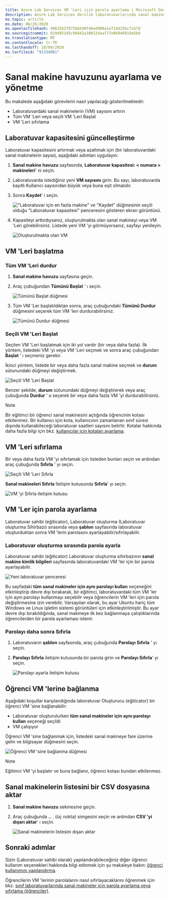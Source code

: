```yaml
---
title: Azure Lab Services VM 'Leri için parola ayarlama | Microsoft Docs
description: Azure Lab Services derslik laboratuvarlarında sanal makineler (VM) için parolaları ayarlamayı ve sıfırlamayı öğrenin.
ms.topic: article
ms.date: 06/26/2020
ms.openlocfilehash: 49615b37875b8340f46ed900a1e7144256c7cb7d
ms.sourcegitcommit: 829d951d5c90442a38012daaf77e86046018e5b9
ms.translationtype: MT
ms.contentlocale: tr-TR
ms.lasthandoff: 10/09/2020
ms.locfileid: "91334081"
---
```

# <a name="set-up-and-manage-virtual-machine-pool"></a>Sanal makine havuzunu ayarlama ve yönetme 
Bu makalede aşağıdaki görevlerin nasıl yapılacağı gösterilmektedir:

- Laboratuvardaki sanal makinelerin (VM) sayısını artırın
- Tüm VM 'Leri veya seçili VM 'Leri Başlat 
- VM 'Leri sıfırlama

## <a name="update-the-lab-capacity"></a>Laboratuvar kapasitesini güncelleştirme
Laboratuvar kapasitesini artırmak veya azaltmak için (bir laboratuvardaki sanal makinelerin sayısı), aşağıdaki adımları uygulayın:

1. **Sanal makine havuzu** sayfasında, **Laboratuvar kapasitesi: &lt; numara &gt; makineleri**' ni seçin.
2. Laboratuvarda istediğiniz yeni **VM sayısını** girin. Bu sayı, laboratuvarda kayıtlı Kullanıcı sayısından büyük veya buna eşit olmalıdır. 
3. Sonra **Kaydet**' i seçin. 

    !["Laboratuvar için en fazla makine" ve "Kaydet" düğmesinin seçili olduğu "Laboratuvar kapasitesi" penceresini gösteren ekran görüntüsü.](./media/how-to-set-virtual-machine-passwords/number-of-vms-in-lab.png)
4. Kapasiteyi arttırdıysanız, oluşturulmakta olan sanal makineyi veya VM 'Leri görebilirsiniz. Listede yeni VM 'yi görmüyorsanız, sayfayı yenileyin. 

    ![Oluşturulmakta olan VM](./media/how-to-set-virtual-machine-passwords/vm-being-created.png)

## <a name="start-vms"></a>VM 'Leri başlatma

### <a name="start-ot-stop-all-vms"></a>Tüm VM 'Leri durdur
1. **Sanal makine havuzu** sayfasına geçin. 
2. Araç çubuğundan **Tümünü Başlat** ' ı seçin. 

    ![Tümünü Başlat düğmesi](./media/how-to-set-virtual-machine-passwords/start-all-vms-button.png)
3. Tüm VM 'Ler başlatıldıktan sonra, araç çubuğundaki **Tümünü Durdur** düğmesini seçerek tüm VM 'leri durdurabilirsiniz. 

    ![Tümünü Durdur düğmesi](./media/how-to-set-virtual-machine-passwords/stop-all-vms-button.png)

### <a name="start-selected-vms"></a>Seçili VM 'Leri Başlat
Seçilen VM 'Leri başlatmak için iki yol vardır (bir veya daha fazla). İlk yöntem, listedeki VM 'yi veya VM 'Leri seçmek ve sonra araç çubuğundan **Başlat** ' ı seçmeniz gerekir. 

İkinci yöntem, listede bir veya daha fazla sanal makine seçmek ve **durum** sütunundaki düğmeyi değiştirmek. 

![Seçili VM 'Leri Başlat](./media/how-to-set-virtual-machine-passwords/start-selected-vms.png)

Benzer şekilde, **durum** sütunundaki düğmeyi değiştirerek veya araç çubuğunda **Durdur** ' u seçerek bir veya daha fazla VM 'yi durdurabilirsiniz. 

> [!NOTE]
> Bir eğitimci bir öğrenci sanal makinesini açtığında öğrencinin kotası etkilenmez. Bir kullanıcı için kota, kullanıcının zamanlanan sınıf süresi dışında kullanabileceği laboratuvar saatleri sayısını belirtir. Kotalar hakkında daha fazla bilgi için bkz. [kullanıcılar için kotaları ayarlama](how-to-configure-student-usage.md?#set-quotas-for-users).

## <a name="reset-vms"></a>VM 'Leri sıfırlama
Bir veya daha fazla VM 'yi sıfırlamak için listeden bunları seçin ve ardından araç çubuğunda **Sıfırla** ' yı seçin. 

![Seçili VM 'Leri Sıfırla](./media/how-to-set-virtual-machine-passwords/reset-vm-button.png)

**Sanal makineleri Sıfırla** Iletişim kutusunda **Sıfırla**' yı seçin. 

![VM 'yi Sıfırla iletişim kutusu](./media/how-to-set-virtual-machine-passwords/reset-vms-dialog.png)



## <a name="set-password-for-vms"></a>VM 'Ler için parola ayarlama
Laboratuvar sahibi (eğiticator), Laboratuvar oluşturma (Laboratuvar oluşturma Sihirbazı) sırasında veya **şablon** sayfasında laboratuvar oluşturduktan sonra VM 'lerin parolasını ayarlayabilir/sıfırlayabilir. 

### <a name="set-password-at-the-time-of-lab-creation"></a>Laboratuvar oluşturma sırasında parola ayarla
Laboratuvar sahibi (eğiticator) Laboratuvar oluşturma sihirbazının **sanal makine kimlik bilgileri** sayfasında laboratuvardaki VM 'ler için bir parola ayarlayabilir.

![Yeni laboratuvar penceresi](./media/tutorial-setup-classroom-lab/virtual-machine-credentials.png)

Bu sayfadaki **tüm sanal makineler için aynı parolayı kullan** seçeneğini etkinleştirip devre dışı bırakarak, bir eğitimci, laboratuvardaki tüm VM 'ler için aynı parolayı kullanmayı seçebilir veya öğrencilerin VM 'leri için parola değiştirmesine izin verebilir. Varsayılan olarak, bu ayar Ubuntu hariç tüm Windows ve Linux işletim sistemi görüntüleri için etkinleştirilmiştir. Bu ayar devre dışı bırakıldığında, sanal makineye ilk kez bağlanmaya çalıştıklarında öğrencilerden bir parola ayarlaması istenir. 

### <a name="reset-password-later"></a>Parolayı daha sonra Sıfırla

1. Laboratuvarın **şablon** sayfasında, araç çubuğunda **Parolayı Sıfırla** ' yı seçin. 
1. **Parolayı Sıfırla** iletişim kutusunda bir parola girin ve **Parolayı Sıfırla**' yı seçin.
    
    ![Parolayı ayarla iletişim kutusu](./media/how-to-set-virtual-machine-passwords/set-password.png)

## <a name="connect-to-student-vms"></a>Öğrenci VM 'lerine bağlanma
Aşağıdaki koşullar karşılandığında laboratuvar Oluşturucu (eğiticator) bir öğrenci VM 'sine bağlanabilir: 

- Laboratuvar oluşturulurken **tüm sanal makineler için aynı parolayı kullan** seçeneği seçildi
- VM çalışıyor 

 Öğrenci VM 'sine bağlanmak için, listedeki sanal makineye fare üzerine gelin ve bilgisayar düğmesini seçin.  

![Öğrenci VM 'sine bağlanma düğmesi](./media/how-to-set-virtual-machine-passwords/connect-student-vm.png)

> [!NOTE]
> Eğitimci VM 'yi başlatır ve buna bağlanır, öğrenci kotası bundan etkilenmez. 

## <a name="export-list-of-virtual-machines-to-a-csv-file"></a>Sanal makinelerin listesini bir CSV dosyasına aktar

1. **Sanal makine havuzu** sekmesine geçin.
2. Araç çubuğunda **..** . (üç nokta) simgesini seçin ve ardından **CSV 'yi dışarı aktar**' ı seçin. 

    ![Sanal makinelerin listesini dışarı aktar](./media/how-to-export-users-virtual-machines-csv/virtual-machines-export-csv.png)

## <a name="next-steps"></a>Sonraki adımlar
Sizin (Laboratuvar sahibi olarak) yapılandırabileceğiniz diğer öğrenci kullanım seçenekleri hakkında bilgi edinmek için şu makaleye bakın: [öğrenci kullanımını yapılandırma](how-to-configure-student-usage.md).

Öğrencilerin VM 'lerinin parolalarını nasıl sıfırlayacaklarını öğrenmek için bkz. [sınıf laboratuvarlarında sanal makineler için parola ayarlama veya sıfırlama (öğrenciler)](how-to-set-virtual-machine-passwords-student.md).